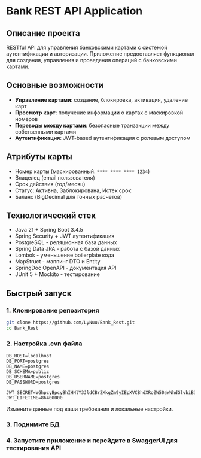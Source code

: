 # Bank REST API Application

## Описание проекта

RESTful API для управления банковскими картами с системой аутентификации и авторизации. Приложение предоставляет функционал для создания, управления и проведения операций с банковскими картами.

## Основные возможности

- **Управление картами**: создание, блокировка, активация, удаление карт
- **Просмотр карт**: получение информации о картах с маскировкой номеров
- **Переводы между картами**: безопасные транзакции между собственными картами
- **Аутентификация**: JWT-based аутентификация с ролевым доступом

## Атрибуты карты

- Номер карты (маскированный: `**** **** **** 1234`)
- Владелец (email пользователя)
- Срок действия (год/месяц)
- Статус: Активна, Заблокирована, Истек срок
- Баланс (BigDecimal для точных расчетов)

## Технологический стек

- Java 21 + Spring Boot 3.4.5
- Spring Security + JWT аутентификация
- PostgreSQL - реляционная база данных
- Spring Data JPA - работа с базой данных
- Lombok - уменьшение boilerplate кода
- MapStruct - маппинг DTO и Entity
- SpringDoc OpenAPI - документация API
- JUnit 5 + Mockito - тестирование

## Быстрый запуск

### 1. Клонирование репозитория

```bash
git clone https://github.com/LyNuu/Bank_Rest.git
cd Bank_Rest
```
### 2. Настройка .evn файла
```
DB_HOST=localhost
DB_PORT=postgres
DB_NAME=postgres
DB_SCHEMA=public
DB_USERNAME=postgres
DB_PASSWORD=postgres

JWT_SECRET=VGhpcyBpcyBhIHNlY3JldCBrZXkgZm9yIEpXVCBhdXRoZW50aWNhdGlvbiB3aXRoIDMyIGNoYXJz
JWT_LIFETIME=86400000
```
Измените данные под ваши требования и локальные настройки.

### 3. Поднимите БД

### 4. Запустите приложение и перейдите в SwaggerUI для тестирования API
